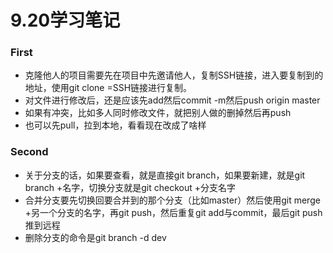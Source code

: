 # 9.20学习笔记

### First

- 克隆他人的项目需要先在项目中先邀请他人，复制SSH链接，进入要复制到的地址，使用git clone =SSH链接进行复制。
- 对文件进行修改后，还是应该先add然后commit -m然后push origin master
- 如果有冲突，比如多人同时修改文件，就把别人做的删掉然后再push
- 也可以先pull，拉到本地，看看现在改成了啥样



### Second

- 关于分支的话，如果要查看，就是直接git branch，如果要新建，就是git branch +名字，切换分支就是git checkout +分支名字
- 合并分支要先切换回要合并到的那个分支（比如master）然后使用git merge +另一个分支的名字，再git push，然后重复git add与commit，最后git push推到远程
- 删除分支的命令是git branch -d dev

